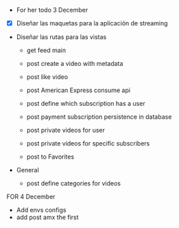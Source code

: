 - For her todo 3 December

- [x] Diseñar las maquetas para la aplicación de streaming

- Diseñar las rutas para las vistas

  - get feed main
  - post create a video with metadata
  - post like video
  - post American Express consume api
  - post define which subscription has a user
  - post payment subscription persistence in database

  - post private videos for user
  - post private videos for specific subscribers

  - post to Favorites

- General
  - post define categories for videos

FOR 4 December

- Add envs configs
- add post amx the first
